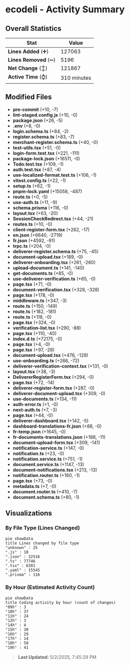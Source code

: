 # ecodeli - Activity Summary 

## Overall Statistics

| Stat                   | Value                                                             |
| ---------------------- | ----------------------------------------------------------------- |
| **Lines Added** (➕)   | 127063                                          |
| **Lines Removed** (➖) | 5196                                        |
| **Net Change** (↕)    | 121867                |
| **Active Time** (⌚)   | 310 minutes |


## Modified Files
- **pre-commit** (+10, -7)
- **lint-staged.config.js** (+10, -0)
- **package.json** (+26, -5)
- **.env** (+8, -0)
- **login.schema.ts** (+84, -2)
- **register.schema.ts** (+83, -7)
- **merchant-register.schema.ts** (+40, -0)
- **test-utils.tsx** (+51, -0)
- **login-form.test.tsx** (+221, -111)
- **package-lock.json** (+16511, -0)
- **Todo.test.tsx** (+109, -1)
- **auth.test.tsx** (+87, -4)
- **use-localized-format.test.ts** (+106, -1)
- **vitest.config.ts** (+22, -1)
- **setup.ts** (+62, -1)
- **pnpm-lock.yaml** (+15058, -487)
- **route.ts** (+0, -5)
- **use-auth.ts** (+11, -9)
- **schema.prisma** (+116, -0)
- **layout.tsx** (+63, -20)
- **SessionCheckRedirect.tsx** (+44, -21)
- **routes.ts** (+10, -0)
- **client-register-form.tsx** (+262, -17)
- **en.json** (+6640, -2719)
- **fr.json** (+4592, -91)
- **trpc.ts** (+204, -0)
- **deliverer-register.schema.ts** (+75, -45)
- **document-upload.tsx** (+189, -0)
- **deliverer-onboarding.tsx** (+261, -260)
- **upload-document.ts** (+141, -140)
- **get-documents.ts** (+85, -0)
- **use-deliverer-verification.ts** (+65, -0)
- **page.tsx** (+71, -0)
- **document-verification.tsx** (+329, -328)
- **page.tsx** (+178, -0)
- **middleware.ts** (+347, -3)
- **route.ts** (+150, -149)
- **route.ts** (+182, -181)
- **route.ts** (+118, -0)
- **page.tsx** (+324, -0)
- **verification-list.tsx** (+290, -88)
- **page.tsx** (+110, -40)
- **index.d.ts** (+72175, -0)
- **page.tsx** (+4, -0)
- **page.tsx** (+97, -28)
- **document-upload.tsx** (+476, -129)
- **use-onboarding.ts** (+266, -72)
- **deliverer-verification-context.tsx** (+131, -0)
- **layout.tsx** (+38, -3)
- **DelivererRegisterForm.tsx** (+294, -0)
- **page.tsx** (+72, -14)
- **deliverer-register-form.tsx** (+287, -0)
- **deliverer-document-upload.tsx** (+309, -0)
- **use-documents.ts** (+134, -11)
- **auth-error.ts** (+1, -0)
- **next-auth.ts** (+7, -3)
- **page.tsx** (+44, -0)
- **deliverer-dashboard.tsx** (+142, -5)
- **dashboard-translations-fr.json** (+88, -0)
- **fr-temp.json** (+1645, -0)
- **fr-documents-translations.json** (+188, -11)
- **document-upload-form.tsx** (+309, -141)
- **notification-service.ts** (+147, -0)
- **notification.ts** (+23, -0)
- **notification.service.ts** (+751, -1)
- **document.service.ts** (+1147, -13)
- **document-notifications.tsx** (+213, -13)
- **notification.router.ts** (+160, -1)
- **page.tsx** (+73, -0)
- **metadata.ts** (+7, -0)
- **document.router.ts** (+410, -7)
- **document.schema.ts** (+80, -1)

## Visualizations

### By File Type (Lines Changed)

```mermaid
pie showData
title Lines changed by file type
"unknown" : 25
".js" : 10
".json" : 32516
".ts" : 77746
".tsx" : 6301
".yaml" : 15545
".prisma" : 116
```

### By Hour (Estimated Activity Count)

```mermaid
pie showData
title Coding activity by hour (count of changes)
"09h" : 3
"10h" : 37
"11h" : 24
"12h" : 3
"14h" : 4
"15h" : 30
"16h" : 29
"17h" : 14
"18h" : 50
"19h" : 41
```


> **Last Updated:** 5/2/2025, 7:45:29 PM